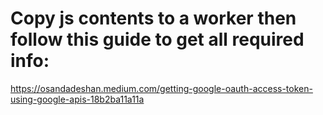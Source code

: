 # Copy js contents to a worker then follow this guide to get all required info:
https://osandadeshan.medium.com/getting-google-oauth-access-token-using-google-apis-18b2ba11a11a
